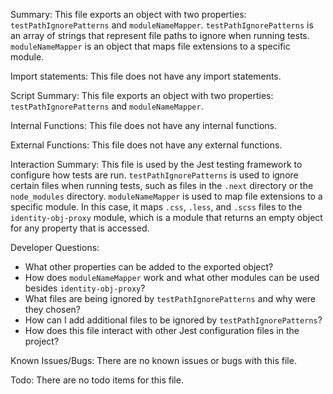 Summary:
This file exports an object with two properties: `testPathIgnorePatterns` and `moduleNameMapper`. `testPathIgnorePatterns` is an array of strings that represent file paths to ignore when running tests. `moduleNameMapper` is an object that maps file extensions to a specific module.

Import statements:
This file does not have any import statements.

Script Summary:
This file exports an object with two properties: `testPathIgnorePatterns` and `moduleNameMapper`.

Internal Functions:
This file does not have any internal functions.

External Functions:
This file does not have any external functions.

Interaction Summary:
This file is used by the Jest testing framework to configure how tests are run. `testPathIgnorePatterns` is used to ignore certain files when running tests, such as files in the `.next` directory or the `node_modules` directory. `moduleNameMapper` is used to map file extensions to a specific module. In this case, it maps `.css`, `.less`, and `.scss` files to the `identity-obj-proxy` module, which is a module that returns an empty object for any property that is accessed.

Developer Questions:
- What other properties can be added to the exported object?
- How does `moduleNameMapper` work and what other modules can be used besides `identity-obj-proxy`?
- What files are being ignored by `testPathIgnorePatterns` and why were they chosen?
- How can I add additional files to be ignored by `testPathIgnorePatterns`?
- How does this file interact with other Jest configuration files in the project? 

Known Issues/Bugs:
There are no known issues or bugs with this file.

Todo:
There are no todo items for this file.